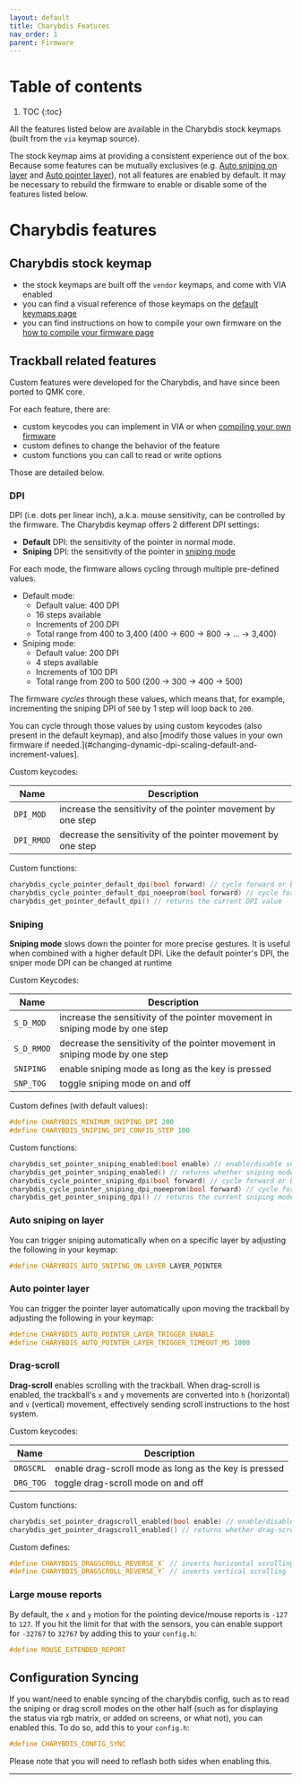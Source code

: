 ```yaml
---
layout: default
title: Charybdis Features
nav_order: 1
parent: Firmware
---
```


# Table of contents

1. TOC
{:toc}

All the features listed below are available in the Charybdis stock keymaps (built from the `via` keymap source).

The stock keymap aims at providing a consistent experience out of the box. Because some features can be mutually exclusives (e.g. [Auto sniping on layer](#auto-sniping-on-layer) and [Auto pointer layer](#auto-pointer-layer)), not all features are enabled by default. It may be necessary to rebuild the firmware to enable or disable some of the features listed below.

# Charybdis features

## Charybdis stock keymap

- the stock keymaps are built off the `vendor` keymaps, and come with VIA enabled
- you can find a visual reference of those keymaps on the [default keymaps page][keymaps]
- you can find instructions on how to compile your own firmware on the [how to compile your firmware page][compile]

## Trackball related features

Custom features were developed for the Charybdis, and have since been ported to QMK core.

For each feature, there are:

- custom keycodes you can implement in VIA or when [compiling your own firmware][compile]
- custom defines to change the behavior of the feature
- custom functions you can call to read or write options

Those are detailed below.

### DPI

DPI (i.e. dots per linear inch), a.k.a. mouse sensitivity, can be controlled by the firmware. The Charybdis keymap offers 2 different DPI settings:

- **Default** DPI: the sensitivity of the pointer in normal mode.
- **Sniping** DPI: the sensitivity of the pointer in [sniping mode](#sniping)

For each mode, the firmware allows cycling through multiple pre-defined values.

- Default mode:
    - Default value: 400 DPI
    - 16 steps available
    - Increments of 200 DPI
    - Total range from 400 to 3,400 (400 → 600 → 800 → … → 3,400)
- Sniping mode:
    - Default value: 200 DPI
    - 4 steps available
    - Increments of 100 DPI
    - Total range from 200 to 500 (200 → 300 → 400 → 500)

The firmware _cycles_ through these values, which means that, for example, incrementing the sniping DPI of `500` by 1 step will loop back to `200`.

You can cycle through those values by using custom keycodes (also present in the default keymap), and also [modify those values in your own firmware if needed.](#changing-dynamic-dpi-scaling-default-and-increment-values].

Custom keycodes:

| Name   | Description                                                  |
| ------ | ------------------------------------------------------------ |
| `DPI_MOD` | increase the sensitivity of the pointer movement by one step |
| `DPI_RMOD` | decrease the sensitivity of the pointer movement by one step |

Custom functions:

```c
charybdis_cycle_pointer_default_dpi(bool forward) // cycle forward or backward the possible values
charybdis_cycle_pointer_default_dpi_noeeprom(bool forward) // cycle forward or backward the possible values without persisting the change to EEPROM
charybdis_get_pointer_default_dpi() // returns the current DPI value
```


### Sniping

**Sniping mode** slows down the pointer for more precise gestures. It is useful when combined with a higher default DPI. Like the default pointer's DPI, the sniper mode DPI can be changed at runtime

Custom Keycodes:

| Name   | Description                                                                  |
| ------ | ---------------------------------------------------------------------------- |
| `S_D_MOD` | increase the sensitivity of the pointer movement in sniping mode by one step |
| `S_D_RMOD` | decrease the sensitivity of the pointer movement in sniping mode by one step |
| `SNIPING`  | enable sniping mode as long as the key is pressed                            |
| `SNP_TOG` | toggle sniping mode on and off                                               |


Custom defines (with default values):

```c
#define CHARYBDIS_MINIMUM_SNIPING_DPI 200
#define CHARYBDIS_SNIPING_DPI_CONFIG_STEP 100
```

Custom functions:

```c
charybdis_set_pointer_sniping_enabled(bool enable) // enable/disable sniping mode
charybdis_get_pointer_sniping_enabled() // returns whether sniping mode is currently enabled
charybdis_cycle_pointer_sniping_dpi(bool forward) // cycle forward or backward the possible values
charybdis_cycle_pointer_sniping_dpi_noeeprom(bool forward) // cycle forward or backward the possible values without persisting the change to EEPROM
charybdis_get_pointer_sniping_dpi() // returns the current sniping mode DPI value
```

### Auto sniping on layer

You can trigger sniping automatically when on a specific layer by adjusting the following in your keymap:

```c
#define CHARYBDIS_AUTO_SNIPING_ON_LAYER LAYER_POINTER
```

### Auto pointer layer

You can trigger the pointer layer automatically upon moving the trackball by adjusting the following in your keymap:

```c
#define CHARYBDIS_AUTO_POINTER_LAYER_TRIGGER_ENABLE
#define CHARYBDIS_AUTO_POINTER_LAYER_TRIGGER_TIMEOUT_MS 1000
```

### Drag-scroll

**Drag-scroll** enables scrolling with the trackball. When drag-scroll is enabled, the trackball's `x` and `y` movements are converted into `h` (horizontal) and `v` (vertical) movement, effectively sending scroll instructions to the host system.

Custom keycodes:

| Name   | Description                                           |
| ------ | ----------------------------------------------------- |
| `DRGSCRL`  | enable drag-scroll mode as long as the key is pressed |
| `DRG_TOG` | toggle drag-scroll mode on and off                    |

Custom functions:

```c
charybdis_set_pointer_dragscroll_enabled(bool enable) // enable/disable drag-scroll
charybdis_get_pointer_dragscroll_enabled() // returns whether drag-scroll mode is currently enabled
```

Custom defines:

```c
#define CHARYBDIS_DRAGSCROLL_REVERSE_X` // inverts horizontal scrolling 
#define CHARYBDIS_DRAGSCROLL_REVERSE_Y` // inverts vertical scrolling 
```

### Large mouse reports

By default, the `x` and `y` motion for the pointing device/mouse reports is `-127` to `127`. If you hit the limit for that with the sensors, you can enable support for `-32767` to `32767` by adding this to your `config.h`:

```c
#define MOUSE_EXTENDED_REPORT
```

## Configuration Syncing
If you want/need to enable syncing of the charybdis config, such as to read the sniping or drag scroll modes on the other half (such as for displaying the status via rgb matrix, or added on screens, or what not), you can enabled this. To do so, add this to your `config.h`:

```c
#define CHARYBDIS_CONFIG_SYNC
```

Please note that you will need to reflash both sides when enabling this.

----

[keymaps]: {{site.baseurl}}/fw/default-keymaps.html
[compile]: {{site.baseurl}}/fw/compile-firmware.html